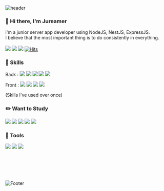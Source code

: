 ![header](https://capsule-render.vercel.app/api?type=waving&color=0:EEFF00,100:a82da8&height=200&section=header&text=Jureamer&fontSize=40&fontColor=1f1f1f)
### 👋 Hi there, I'm Jureamer
i'm a junior server app developer using NodeJS, NestJS, ExpressJS.
<br>
I believe that the most important thing is to do consistently in everything. 
<br>
<br>
<a href="https://velog.io/@wngud4950" target="_blank"><img src="https://img.shields.io/badge/Blog-20C997?style=flat-square&logo=Velog&logoColor=FFFFFF"/></a>
<a href="https://url.kr/kc25rm" target="_blank"><img src="https://img.shields.io/badge/Repo-FFFFFF?style=flat-square&logo=Notion&logoColor=000000"/></a>
<a href="mailto:wngud4950@gmail.com" target="_blank"><img src="https://img.shields.io/badge/wngud4950@gmail.com-EA4335?style=flat-square&logo=Gmail&logoColor=FFFFFF"/></a>
[![Hits](https://hits.seeyoufarm.com/api/count/incr/badge.svg?url=https%3A%2F%2Fgithub.com%2FJureamer&count_bg=%23363637&title_bg=%23555555&icon=&icon_color=%23E7E7E7&title=Github&edge_flat=true)](https://hits.seeyoufarm.com)
### 🔑  Skills
Back : <img src="https://img.shields.io/badge/-NodeJs-green"/></a> <img src="https://img.shields.io/badge/-NestJS-ff69b4"/></a> 
 <img src="https://img.shields.io/badge/-expressJS-blue"/></a> <img src="https://img.shields.io/badge/-MySQL-critical"/></a> 
 <img src="https://img.shields.io/badge/-TypeORM-lightgray"/></a>
 
Front : <img src="https://img.shields.io/badge/-Javascript-yellow"/></a> <img src="https://img.shields.io/badge/-Typescript-informational"/></a>
<img src="https://img.shields.io/badge/-React-blue"/></a> <img src="https://img.shields.io/badge/-Redux-blueviolet"/></a> 

(Skills I've used over once)


### ✏️ Want to Study
<img src="https://img.shields.io/badge/-Docker-blue"/></a> <img src="https://img.shields.io/badge/-kubernetes-critical"/></a> 
 <img src="https://img.shields.io/badge/-phyton-lightgray"/></a> <img src="https://img.shields.io/badge/-Redis-black"/></a>
 <img src="https://img.shields.io/badge/-GraphQL-white"/></a>

### 🔨 Tools
<img src="https://img.shields.io/badge/-Notion-blue"/></a> <img src="https://img.shields.io/badge/-Slack-critical"/></a> 
 <img src="https://img.shields.io/badge/-Discord-purple"/></a>

<br>
<br>
<br>
<br>


<!-- 
[![willianrod's wakatime stats](https://github-readme-stats.vercel.app/api/wakatime?username=Jureamer)](https://github.com/anuraghazra/github-readme-stats)


[![Top Langs](https://github-readme-stats.vercel.app/api/top-langs/?username=anuraghazra&layout=compact)](https://github.com/anuraghazra/github-readme-stats) -->

![Footer](https://capsule-render.vercel.app/api?type=waving&color=0:EEFF00,100:a82da8&height=150&section=footer)
